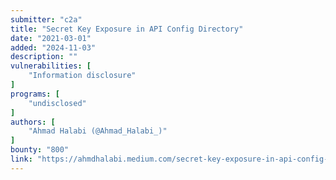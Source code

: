 ```yaml
---
submitter: "c2a"
title: "Secret Key Exposure in API Config Directory"
date: "2021-03-01"
added: "2024-11-03"
description: ""
vulnerabilities: [
    "Information disclosure"
]
programs: [
    "undisclosed"
]
authors: [
    "Ahmad Halabi (@Ahmad_Halabi_)"
]
bounty: "800"
link: "https://ahmdhalabi.medium.com/secret-key-exposure-in-api-config-directory-79cf7e7b976"
---
```





